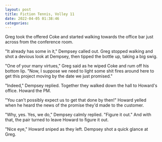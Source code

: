 ```yaml
---
layout: post
title: Fiction Tennis, Volley 11
date: 2022-04-05 01:38:46
categories:
---
```


Greg took the offered Coke and started walking towards the office bar just across from the conference room.

"It already has some in it," Dempsey called out. Greg stopped walking and shot a devious look at Dempsey, then tipped the bottle up, taking a big swig.

"One of your many virtues," Greg said as he wiped Coke and rum off his bottom lip. "Now, I suppose we need to light some shit fires around here to get this project moving by the date we just promised."

"Indeed," Dempsey replied. Together they walked down the hall to Howard's office. Howard the PM.

"You can't possibly expect us to get that done by then!" Howard yelled when he heard the news of the promise they'd made to the customer.

"Why, yes. Yes, we do," Dempsey calmly replied. "Figure it out." And with that, the pair turned to leave Howard to figure it out.

"Nice eye," Howard sniped as they left. Dempsey shot a quick glance at Greg.
